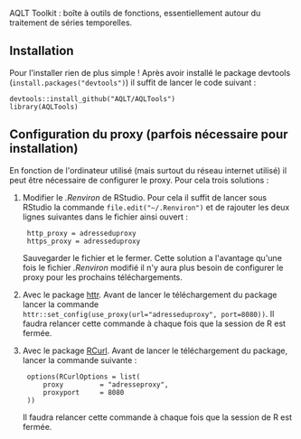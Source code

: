 AQLT Toolkit : boîte à outils de fonctions, essentiellement autour du traitement de séries temporelles.

Installation
------------

Pour l'installer rien de plus simple ! Après avoir installé le package devtools (`install.packages("devtools")`) il suffit de lancer le code suivant :

    devtools::install_github("AQLT/AQLTools")
    library(AQLTools)

Configuration du proxy (parfois nécessaire pour installation)
---------------

En fonction de l'ordinateur utilisé (mais surtout du réseau internet utilisé) il peut être nécessaire de configurer le proxy. Pour cela trois solutions :

1. Modifier le *.Renviron* de RStudio. Pour cela il suffit de lancer sous RStudio la commande `file.edit("~/.Renviron")` et de rajouter les deux lignes suivantes dans le fichier ainsi ouvert :
 
        http_proxy = adresseduproxy
        https_proxy = adresseduproxy
 
    Sauvegarder le fichier et le fermer. Cette solution a l'avantage qu'une fois le fichier *.Renviron* modifié il n'y aura plus besoin de configurer le proxy pour les prochains téléchargements.

2. Avec le package [httr](https://CRAN.R-project.org/package=httr). Avant de lancer le téléchargement du package lancer la commande `httr::set_config(use_proxy(url="adresseduproxy", port=8080))`. Il faudra relancer cette commande à chaque fois que la session de R est fermée.

3. Avec le package [RCurl](https://CRAN.R-project.org/package=RCurl). Avant de lancer le téléchargement du package, lancer la commande suivante :

        options(RCurlOptions = list(
            proxy         = "adresseproxy",
            proxyport     = 8080
        ))
    
    Il faudra relancer cette commande à chaque fois que la session de R est fermée.

